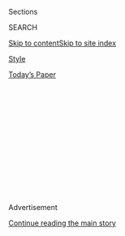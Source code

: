 <div id="app">

<div>

<div>

<div>

<div class="NYTAppHideMasthead css-1q2w90k e1suatyy0">

<div class="section css-ui9rw0 e1suatyy2">

<div class="css-eph4ug er09x8g0">

<div class="css-6n7j50">

</div>

<span class="css-1dv1kvn">Sections</span>

<div class="css-10488qs">

<span class="css-1dv1kvn">SEARCH</span>

</div>

[Skip to content](#site-content)[Skip to site
index](#site-index)

</div>

<div id="masthead-section-label" class="css-1wr3we4 eaxe0e00">

[Style](https://www.nytimes.com/section/style)

</div>

<div class="css-10698na e1huz5gh0">

</div>

</div>

<div id="masthead-bar-one" class="section hasLinks css-15hmgas e1csuq9d3">

<div class="css-uqyvli e1csuq9d0">

</div>

<div class="css-1uqjmks e1csuq9d1">

</div>

<div class="css-9e9ivx">

[](https://myaccount.nytimes.com/auth/login?response_type=cookie&client_id=vi)

</div>

<div class="css-1bvtpon e1csuq9d2">

[Today’s
Paper](https://www.nytimes.com/section/todayspaper)

</div>

</div>

</div>

</div>

<div data-aria-hidden="false">

<div id="site-content" data-role="main">

<div>

<div class="css-1aor85t" style="opacity:0.000000001;z-index:-1;visibility:hidden">

<div class="css-1hqnpie">

<div class="css-epjblv">

<span class="css-17xtcya">[Style](/section/style)</span><span class="css-x15j1o">|</span><span class="css-fwqvlz">Yasmin
Monet Prince, a New Action
Heroine</span>

</div>

<div class="css-k008qs">

<div class="css-1iwv8en">

<span class="css-18z7m18"></span>

<div>

</div>

</div>

<span class="css-1n6z4y">https://nyti.ms/2PfrIZC</span>

<div class="css-1705lsu">

<div class="css-4xjgmj">

<div class="css-4skfbu" data-role="toolbar" data-aria-label="Social Media Share buttons, Save button, and Comments Panel with current comment count" data-testid="share-tools">

  - 
  - 
  - 
  - 
    
    <div class="css-6n7j50">
    
    </div>

  - 

</div>

</div>

</div>

</div>

</div>

</div>

<div id="NYT_TOP_BANNER_REGION" class="css-13pd83m">

</div>

<div id="top-wrapper" class="css-1sy8kpn">

<div id="top-slug" class="css-l9onyx">

Advertisement

</div>

[Continue reading the main
story](#after-top)

<div class="ad top-wrapper" style="text-align:center;height:100%;display:block;min-height:250px">

<div id="top" class="place-ad" data-position="top" data-size-key="top">

</div>

</div>

<div id="after-top">

</div>

</div>

<div>

<div id="sponsor-wrapper" class="css-1hyfx7x">

<div id="sponsor-slug" class="css-19vbshk">

Supported by

</div>

[Continue reading the main
story](#after-sponsor)

<div id="sponsor" class="ad sponsor-wrapper" style="text-align:center;height:100%;display:block">

</div>

<div id="after-sponsor">

</div>

</div>

<div class="css-186x18t">

Up Next

</div>

<div class="css-1vkm6nb ehdk2mb0">

# Yasmin Monet Prince, a New Action Heroine

</div>

The young British actress stars in “Hanna,” the action drama on Amazon.

<div class="css-79elbk" data-testid="photoviewer-wrapper">

<div class="css-z3e15g" data-testid="photoviewer-wrapper-hidden">

</div>

<div class="css-1a48zt4 ehw59r15" data-testid="photoviewer-children">

![<span class="css-16f3y1r e13ogyst0" data-aria-hidden="true">Raised in
London, Yasmin Monet Prince started musical theater at 9, and made her
mark in the British film,
“Ellen.”</span><span class="css-cnj6d5 e1z0qqy90" itemprop="copyrightHolder"><span class="css-1ly73wi e1tej78p0">Credit...</span><span><span>Adama
Jalloh for The New York
Times</span></span></span>](https://static01.nyt.com/images/2020/08/02/fashion/31upnext-prince/31upnext-prince-articleLarge-v4.jpg?quality=75&auto=webp&disable=upscale)

</div>

</div>

<div class="css-18e8msd">

<div class="css-vp77d3 epjyd6m0">

<div class="css-1baulvz">

By <span class="css-1baulvz last-byline" itemprop="name">Brianna
Holt</span>

</div>

</div>

  - Aug. 1,
    2020

  - 
    
    <div class="css-4xjgmj">
    
    <div class="css-d8bdto" data-role="toolbar" data-aria-label="Social Media Share buttons, Save button, and Comments Panel with current comment count" data-testid="share-tools">
    
      - 
      - 
      - 
      - 
        
        <div class="css-6n7j50">
        
        </div>
    
      - 
    
    </div>
    
    </div>

</div>

</div>

<div class="section meteredContent css-1r7ky0e" name="articleBody" itemprop="articleBody">

<div class="css-1fanzo5 StoryBodyCompanionColumn">

<div class="css-53u6y8">

**Name:** Yasmin Monet Prince

**Age:** 21

**Hometown:** London

**Now lives:** Ms. Prince lives with her family in a townhouse in
Sydenham, a leafy suburb of London.

**Claim to fame:** Ms. Prince is a rising British actress known for her
role in “[Hanna](https://www.amazon.com/Hanna-Season-2/dp/B087C8X5V2),”
an action drama on Amazon Prime Video that returned for its second
season in July. Her character, Clara, is a super-soldier who escapes
from a secret lab at the end of Season 1 and returns as a leading force
in the show’s story line. Ms. Prince has a history of playing action
roles including her parts in “[Dark
Heart](https://www.amazon.com/Dark-Heart-Season-1/dp/B07K2KH636)” a
crime series, and
“[Nocturnal](https://www.amazon.com/Nocturnal-Lashonda-Jones/dp/B07YX84F8M),”
a crime thriller. “I really enjoy the physical and emotional challenge
these roles offer me,” she said.

**Big break:** Ms. Prince was involved in musical theater since 9, and
at 14 landed spots at both the Shakespeare’s Globe youth company and the
BRIT School of Performing Arts. After graduating in 2016, Ms. Prince
starred in “[Ellen](https://www.imdb.com/title/tt5959320/),” a film
produced by Britain’s Channel 4, about a troubled teenager being raised
in a broken, single-parent home. “It was massive because it was my first
TV project ever, and it was a lead role,” she
said.

</div>

</div>

<div class="css-79elbk" data-testid="photoviewer-wrapper">

<div class="css-z3e15g" data-testid="photoviewer-wrapper-hidden">

</div>

<div class="css-1a48zt4 ehw59r15" data-testid="photoviewer-children">

![<span class="css-cnj6d5 e1z0qqy90" itemprop="copyrightHolder"><span class="css-1ly73wi e1tej78p0">Credit...</span><span>Adama
Jalloh for The New York
Times</span></span>](https://static01.nyt.com/images/2020/08/02/fashion/31upnext-prince2/merlin_174812397_dc2cc879-c141-45db-9965-9fae6ac6815b-articleLarge.jpg?quality=75&auto=webp&disable=upscale)

</div>

</div>

<div class="css-1fanzo5 StoryBodyCompanionColumn">

<div class="css-53u6y8">

**Latest project:** ** The second season of “Hanna” was filmed
throughout Europe, including London, Barcelona, and Paris, which
contributed to both personal and professional growth. While in
Barcelona, the cast and crew found themselves confronted with the [2019
Catalan
protests](https://www.nytimes.com/2019/09/11/world/europe/spain-catalonia-independence.html)
seeking independence from Spain, which shut down production temporarily.
“We were never in any danger, but on the first night it was kind of
scary because of the fires I could see from my hotel room,” Ms. Prince
said. “The whole production side was a roller coaster of fun, pressure —
being stuck in a really big role — and challenges as well.”

</div>

</div>

<div class="css-1fanzo5 StoryBodyCompanionColumn">

<div class="css-53u6y8">

**Next thing:** Because of the pandemic, Ms. Prince doesn’t have
anything lined up at the moment. However, she is using her spare time to
stay creative by writing improv scenes for herself. “I’ve discovered
that I like to write,” she said. “I can pretend like I’m in these scenes
and return to acting everyday.”

**Role models:** Ms. Prince is a big fan of [Naomie
Harris](https://www.nytimes.com/2019/10/25/movies/naomie-harris-black-blue.html)
and [Michaela
Coel](https://www.nytimes.com/2020/07/20/arts/television/i-may-destroy-you-influences.html)*.*
“Naomie Harris has such range and is such a great actress,” she said. As
for Ms. Coel, she added: “She’s such a brilliant writer, director, and
actress. She’s a genius and I would love to one day be in the same room
as her, to just create something. Anything.”

</div>

</div>

</div>

<div>

</div>

<div>

</div>

<div>

</div>

<div>

<div id="bottom-wrapper" class="css-1ede5it">

<div id="bottom-slug" class="css-l9onyx">

Advertisement

</div>

[Continue reading the main
story](#after-bottom)

<div id="bottom" class="ad bottom-wrapper" style="text-align:center;height:100%;display:block;min-height:90px">

</div>

<div id="after-bottom">

</div>

</div>

</div>

</div>

</div>

## Site Index

<div>

</div>

## Site Information Navigation

  - [© <span>2020</span> <span>The New York Times
    Company</span>](https://help.nytimes.com/hc/en-us/articles/115014792127-Copyright-notice)

<!-- end list -->

  - [NYTCo](https://www.nytco.com/)
  - [Contact
    Us](https://help.nytimes.com/hc/en-us/articles/115015385887-Contact-Us)
  - [Work with us](https://www.nytco.com/careers/)
  - [Advertise](https://nytmediakit.com/)
  - [T Brand Studio](http://www.tbrandstudio.com/)
  - [Your Ad
    Choices](https://www.nytimes.com/privacy/cookie-policy#how-do-i-manage-trackers)
  - [Privacy](https://www.nytimes.com/privacy)
  - [Terms of
    Service](https://help.nytimes.com/hc/en-us/articles/115014893428-Terms-of-service)
  - [Terms of
    Sale](https://help.nytimes.com/hc/en-us/articles/115014893968-Terms-of-sale)
  - [Site
    Map](https://spiderbites.nytimes.com)
  - [Help](https://help.nytimes.com/hc/en-us)
  - [Subscriptions](https://www.nytimes.com/subscription?campaignId=37WXW)

</div>

</div>

</div>

</div>
